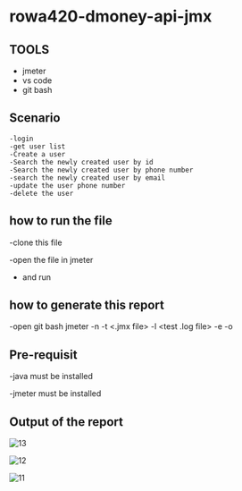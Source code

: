 # rowa420-dmoney-api-jmx


## TOOLS 

  - jmeter
  - vs code
  - git bash
  
## Scenario

    -login 
    -get user list
    -Create a user
    -Search the newly created user by id 
    -Search the newly created user by phone number
    -search the newly created user by email
    -update the user phone number
    -delete the user
    
## how to run the file 
  -clone this file 
  
  -open the file in jmeter
  
  - and run 
  
  
## how to generate this report
  -open git bash jmeter -n -t <.jmx file> -l <test .log file> -e -o <path to output folder>

##  Pre-requisit
  
  -java must be installed
  
  -jmeter must be installed 
  
  
## Output of the report 

![13](https://user-images.githubusercontent.com/69245641/201199738-0db30b61-639b-4dad-83a8-c099e7159b95.png)

![12](https://user-images.githubusercontent.com/69245641/201199760-4d323126-07bb-443e-855a-5bae9d06c126.png)

![11](https://user-images.githubusercontent.com/69245641/201199854-18cbc104-2cfd-42eb-b703-2e708dfe3cd4.png)

    
